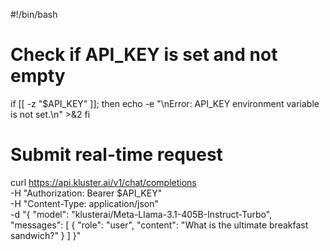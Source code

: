 #!/bin/bash

# Check if API_KEY is set and not empty
if [[ -z "$API_KEY" ]]; then
    echo -e "\nError: API_KEY environment variable is not set.\n" >&2
fi

# Submit real-time request
curl https://api.kluster.ai/v1/chat/completions \
    -H "Authorization: Bearer $API_KEY" \
    -H "Content-Type: application/json" \
    -d "{
            \"model\": \"klusterai/Meta-Llama-3.1-405B-Instruct-Turbo\", 
            \"messages\": [
                { 
                    \"role\": \"user\", 
                    \"content\": \"What is the ultimate breakfast sandwich?\"
                }
              ]
        }"
